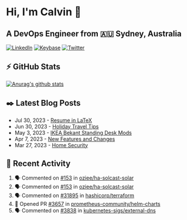 # Hi, I'm Calvin 🍭
## A DevOps Engineer from 🇦🇺 Sydney, Australia</h3>

[![LinkedIn](https://img.shields.io/badge/-c–bui-0077B5?style=flat-square&labelColor=0077B5&logo=LinkedIn&logoColor=white)](https://www.linkedin.com/in/c-bui/)
[![Keybase](https://img.shields.io/badge/-calvinbui-ff6f21?style=flat-square&labelColor=ff6f21&logo=Keybase&logoColor=white)](https://keybase.io/calvinbui)
[![Twitter](https://img.shields.io/badge/-ASAPCalvin-1DA1F2?style=flat-square&labelColor=1DA1F2&logo=Twitter&logoColor=white)](https://twitter.com/ASAPCalvin)

<!-- https://github.com/rishavanand/github-profilinator -->
## ⚡ GitHub Stats
[![Anurag's github stats](https://github-readme-stats.vercel.app/api?username=calvinbui&count_private=true&hide_title=true)](https://github.com/anuraghazra/github-readme-stats)

<!-- https://github.com/gautamkrishnar/blog-post-workflow -->
## ✒️ Latest Blog Posts

<!-- BLOG-POST-LIST:START -->
- Jul 30, 2023 - [Resume in LaTeX](https://calvin.me/resume-in-latex)
- Jun 30, 2023 - [Holiday Travel Tips](https://calvin.me/holiday-travel-tips)
- May 3, 2023 - [IKEA Bekant Standing Desk Mods](https://calvin.me/ikea-bekant-megadesk)
- Apr 7, 2023 - [New Features and Changes](https://calvin.me/new-features-and-changes)
- Mar 27, 2023 - [Home Security](https://calvin.me/home-security)

<!-- BLOG-POST-LIST:END -->

## 🏃‍ Recent Activity

<!--START_SECTION:activity-->
1. 🗣 Commented on [#153](https://github.com/oziee/ha-solcast-solar/issues/153#issuecomment-1678840349) in [oziee/ha-solcast-solar](https://github.com/oziee/ha-solcast-solar)
2. 🗣 Commented on [#153](https://github.com/oziee/ha-solcast-solar/issues/153#issuecomment-1678293646) in [oziee/ha-solcast-solar](https://github.com/oziee/ha-solcast-solar)
3. 🗣 Commented on [#31895](https://github.com/hashicorp/terraform/issues/31895#issuecomment-1668705104) in [hashicorp/terraform](https://github.com/hashicorp/terraform)
4. 💪 Opened PR [#3657](https://github.com/prometheus-community/helm-charts/pull/3657) in [prometheus-community/helm-charts](https://github.com/prometheus-community/helm-charts)
5. 🗣 Commented on [#3838](https://github.com/kubernetes-sigs/external-dns/pull/3838#issuecomment-1662149922) in [kubernetes-sigs/external-dns](https://github.com/kubernetes-sigs/external-dns)
<!--END_SECTION:activity-->
